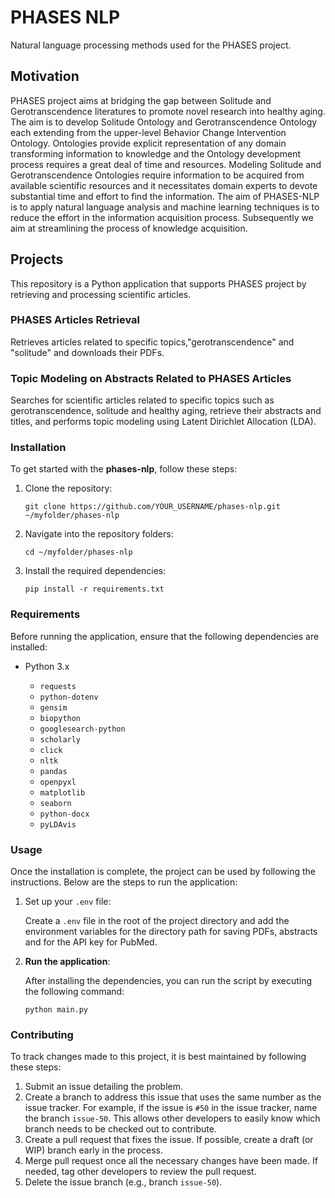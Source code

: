 # PHASES NLP

Natural language processing methods used for the PHASES project.

## Motivation

PHASES project aims at bridging the gap between Solitude and Gerotranscendence literatures to promote novel research into healthy aging. The aim is to develop Solitude Ontology and Gerotranscendence Ontology each extending from the upper-level Behavior Change Intervention Ontology. Ontologies provide explicit representation of any domain transforming information to knowledge and the Ontology development process requires a great deal of time and resources. Modeling Solitude and Gerotranscendence Ontologies require information to be acquired from available scientific resources and it necessitates domain experts to devote substantial time and effort to find the information. The aim of PHASES-NLP is to apply natural language analysis and machine learning techniques is to reduce the effort in the information acquisition process. Subsequently we aim at streamlining the process of knowledge acquisition.

## Projects

This repository is a Python application that supports PHASES project by retrieving and processing scientific articles.

### PHASES Articles Retrieval

Retrieves articles related to specific topics,"gerotranscendence" and "solitude" and downloads their PDFs.

### Topic Modeling on Abstracts Related to PHASES Articles 

Searches for scientific articles related to specific topics such as gerotranscendence, solitude and healthy aging, retrieve their abstracts and titles, and performs topic modeling using Latent Dirichlet Allocation (LDA).

### Installation

To get started with the **phases-nlp**, follow these steps:

1. Clone the repository:

    `git clone https://github.com/YOUR_USERNAME/phases-nlp.git ~/myfolder/phases-nlp`

2. Navigate into the repository folders:

    `cd ~/myfolder/phases-nlp`

3. Install the required dependencies:

    `pip install -r requirements.txt`

### Requirements

Before running the application, ensure that the following dependencies are installed:

- Python 3.x
  
    - `requests`
    - `python-dotenv`
    - `gensim`
    - `biopython`
    - `googlesearch-python`
    - `scholarly`
    - `click`
    - `nltk`
    - `pandas`
    - `openpyxl`
    - `matplotlib`
    - `seaborn`
    - `python-docx`
    - `pyLDAvis`
      

### Usage

Once the installation is complete, the project can be used by following the instructions. Below are the steps to run the application:

1. Set up your `.env` file:

    Create a `.env` file in the root of the project directory and add the environment variables for the directory path for saving PDFs, abstracts and for the API key for PubMed.

2. **Run the application**:

    After installing the dependencies, you can run the script by executing the following command:

    `python main.py`

### Contributing

To track changes made to this project, it is best maintained by following these steps:

1. Submit an issue detailing the problem.
2. Create a branch to address this issue that uses the same number as the issue tracker. For example, if the issue is `#50` in the issue tracker, name the branch `issue-50`. This allows other developers to easily know which branch needs to be checked out to contribute.
3. Create a pull request that fixes the issue. If possible, create a draft (or WIP) branch early in the process.
4. Merge pull request once all the necessary changes have been made. If needed, tag other developers to review the pull request.
5. Delete the issue branch (e.g., branch `issue-50`).
